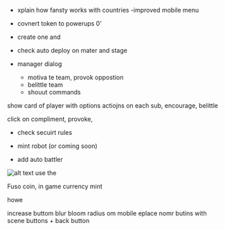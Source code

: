 - xplain how fansty works with countries
-improved mobile menu
- covnert token to powerups 0'
- create one and 

- check auto deploy on mater and stage
- manager  dialog
    - motiva te team, provok oppostion
    - belittle team
    - shouut commands

show card of player with options actiojns on each sub, encourage, belittle

click on compliment, provoke, 




- check secuirt rules

- mint robot (or coming soon)

- add auto battler 

![alt text](image.png)
use the


Fuso coin, in game currency mint

howe

increase buttom blur bloom radius
om mobile eplace nomr butins with scene buttons + back button